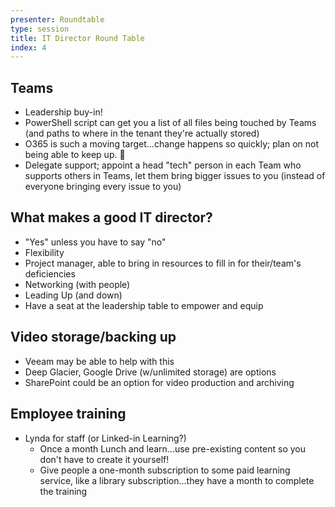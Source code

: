 ```yaml
---
presenter: Roundtable
type: session
title: IT Director Round Table
index: 4
---
```


## Teams

* Leadership buy-in!
* PowerShell script can get you a list of all files being touched by Teams (and paths to where in the tenant they're actually stored)
* O365 is such a moving target...change happens so quickly; plan on not being able to keep up. 🙂
* Delegate support; appoint a head "tech" person in each Team who supports others in Teams, let them bring bigger issues to you (instead of everyone bringing every issue to you)

## What makes a good IT director?

* "Yes" unless you have to say "no"
* Flexibility
* Project manager, able to bring in resources to fill in for their/team's deficiencies
* Networking (with people)
* Leading Up (and down)
* Have a seat at the leadership table to empower and equip

## Video storage/backing up

* Veeam may be able to help with this
* Deep Glacier, Google Drive (w/unlimited storage) are options
* SharePoint could be an option for video production and archiving

## Employee training

* Lynda for staff (or Linked-in Learning?)
    * Once a month Lunch and learn...use pre-existing content so you don't have to create it yourself!
    * Give people a one-month subscription to some paid learning service, like a library subscription...they have a month to complete the training